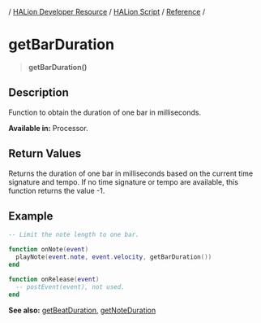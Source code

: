 / [HALion Developer Resource](../..//HALion-Developer-Resource.md) / [HALion Script](./HALion-Script.md) / [Reference](./Reference.md) /

# getBarDuration

>**getBarDuration()**

## Description

Function to obtain the duration of one bar in milliseconds.

**Available in:** Processor.

## Return Values

Returns the duration of one bar in milliseconds based on the current time signature and tempo. If no time signature or tempo are available, this function returns the value -1.

## Example

```lua
-- Limit the note length to one bar.

function onNote(event)
  playNote(event.note, event.velocity, getBarDuration())
end

function onRelease(event)
  -- postEvent(event), not used.
end
```

**See also:** [getBeatDuration](./getBeatDuration.md), [getNoteDuration](./getNoteDuration.md)